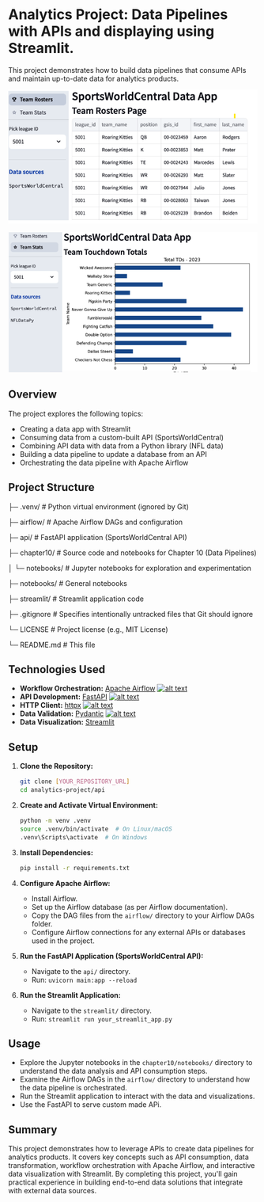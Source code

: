 # Analytics Project: Data Pipelines with APIs and displaying using Streamlit.

This project demonstrates how to build data pipelines that consume APIs and maintain up-to-date data for analytics products. 

![Alt text for the image](images/Stream-lit.png)

![Alt text for the image](images/stream-lit-2.png)

## Overview

The project explores the following topics:

*   Creating a data app with Streamlit
*   Consuming data from a custom-built API (SportsWorldCentral)
*   Combining API data with data from a Python library (NFL data)
*   Building a data pipeline to update a database from an API
*   Orchestrating the data pipeline with Apache Airflow

## Project Structure
 ├─ .venv/ # Python virtual environment (ignored by Git)
 
 ├─ airflow/ # Apache Airflow DAGs and configuration
 
 ├─ api/ # FastAPI application (SportsWorldCentral API)
 
 ├─ chapter10/ # Source code and notebooks for Chapter 10 (Data Pipelines)
 
 │  └─ notebooks/ # Jupyter notebooks for exploration and experimentation
 
 ├─ notebooks/ # General notebooks 
 
 ├─ streamlit/ # Streamlit application code
 
 ├─ .gitignore # Specifies intentionally untracked files that Git should ignore
 
 └─ LICENSE # Project license (e.g., MIT License)
 
 └─ README.md # This file

## Technologies Used

*   **Workflow Orchestration:**  [Apache Airflow](https://airflow.apache.org/)
    [![alt text](https://img.shields.io/badge/Workflow-Apache_Airflow-%23228BE6?logo=apacheairflow&logoColor=white)](https://airflow.apache.org/)
*   **API Development:** [FastAPI](https://fastapi.tiangolo.com/)
    [![alt text](https://img.shields.io/badge/API-FastAPI-teal?logo=fastapi&logoColor=white)](https://fastapi.tiangolo.com/)
*   **HTTP Client:** [httpx](https://www.python-httpx.org/)
    [![alt text](https://img.shields.io/badge/HTTP-httpx-%23228BE6?logo=python&logoColor=white)](https://www.python-httpx.org/)
*   **Data Validation:** [Pydantic](https://pydantic-docs.helpmanual.io/)
    [![alt text](https://img.shields.io/badge/Data-pydantic-%23E83A59?logo=python&logoColor=white)](https://pydantic-docs.helpmanual.io/)
*   **Data Visualization:** [Streamlit](https://streamlit.io/)


## Setup

1.  **Clone the Repository:**

    ```bash
    git clone [YOUR_REPOSITORY_URL]
    cd analytics-project/api
    ```

2.  **Create and Activate Virtual Environment:**

    ```bash
    python -m venv .venv
    source .venv/bin/activate  # On Linux/macOS
    .venv\Scripts\activate  # On Windows
    ```

3.  **Install Dependencies:**

    ```bash
    pip install -r requirements.txt  
    ```

4.  **Configure Apache Airflow:**

    *   Install Airflow.
    *   Set up the Airflow database (as per Airflow documentation).
    *   Copy the DAG files from the `airflow/` directory to your Airflow DAGs folder.
    *   Configure Airflow connections for any external APIs or databases used in the project.

5.  **Run the FastAPI Application (SportsWorldCentral API):**

    *   Navigate to the `api/` directory.
    *   Run: `uvicorn main:app --reload`

6.  **Run the Streamlit Application:**

    *   Navigate to the `streamlit/` directory.
    *   Run: `streamlit run your_streamlit_app.py`

## Usage

*   Explore the Jupyter notebooks in the `chapter10/notebooks/` directory to understand the data analysis and API consumption steps.
*   Examine the Airflow DAGs in the `airflow/` directory to understand how the data pipeline is orchestrated.
*   Run the Streamlit application to interact with the data and visualizations.
*   Use the FastAPI to serve custom made APi.

## Summary

This project demonstrates how to leverage APIs to create data pipelines for analytics products. It covers key concepts such as API consumption, data transformation, workflow orchestration with Apache Airflow, and interactive data visualization with Streamlit. By completing this project, you'll gain practical experience in building end-to-end data solutions that integrate with external data sources.
